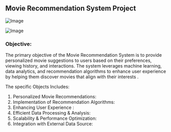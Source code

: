 ##  Movie Recommendation System Project

![Image](https://github.com/user-attachments/assets/8ffdf3b7-dcd6-4075-a205-e97af70ff15c)

![Image](https://github.com/user-attachments/assets/dfeecf4d-d192-49f9-9d57-44b7c1ab756f)

### Objective:

The primary objective of the Movie Recommendation System is to provide personalized movie suggestions to users based on their preferences, viewing history, and interactions. The system leverages machine learning, data analytics, and recommendation algorithms to enhance user experience by helping them discover movies that align with their interests .

The specific Objects Includes:
1. Personalized Movie Recommendations:
2. Implementation of Recommendation Algorithms:
3. Enhancing User Experience :
4. Efficient Data Processing & Analysis:
5. Scalability & Performance Optimization:
6. Integration with External Data Source:
   
